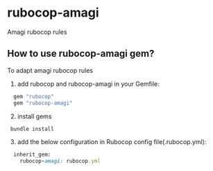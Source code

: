 # rubocop-amagi
Amagi rubocop rules


## How to use rubocop-amagi gem?
 To adapt amagi rubocop rules
  
  1. add rubocop and rubocop-amagi in your Gemfile:
  ~~~ruby
    gem "rubocop"
    gem "rubocop-amagi"
  ~~~
  
  2. install gems
   ~~~ruby
    bundle install
   ~~~
  
  3. add the below configuration in Rubocop config file(.rubocop.yml):
  ~~~ruby
    inherit_gem:
      rubocop-amagi: rubocop.yml
  ~~~

